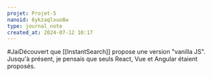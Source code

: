 ```yaml
---
projet: Projet-5
nanoid: 6ykzaqlxuo8w
type: journal_note
created_at: 2024-07-12 10:17
---
```

#JaiDécouvert que [[InstantSearch]] propose une version "vanilla JS".
Jusqu'à présent, je pensais que seuls React, Vue et Angular étaient proposés.

